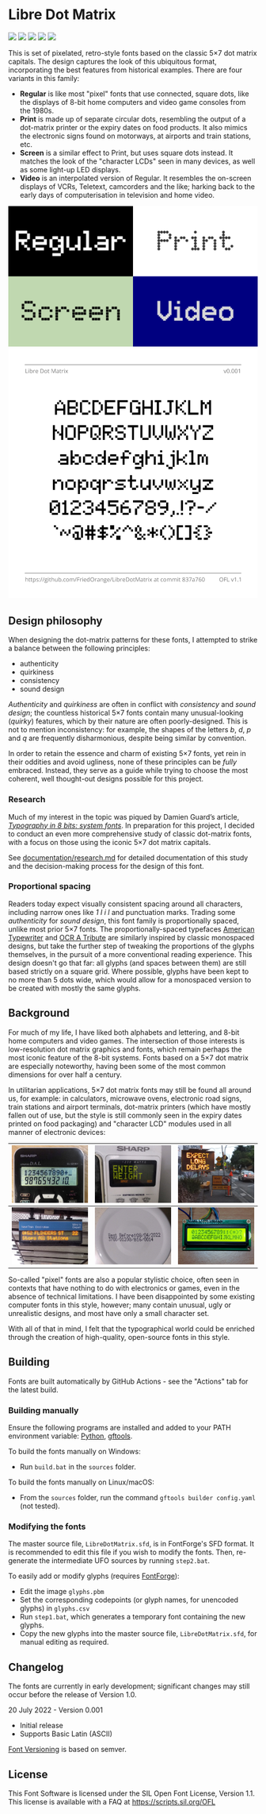 # Libre Dot Matrix

[![][Fontbakery]](https://FriedOrange.github.io/LibreDotMatrix/fontbakery/fontbakery-report.html)
[![][Universal]](https://FriedOrange.github.io/LibreDotMatrix/fontbakery/fontbakery-report.html)
[![][GF Profile]](https://FriedOrange.github.io/LibreDotMatrix/fontbakery/fontbakery-report.html)
[![][Outline Correctness]](https://FriedOrange.github.io/LibreDotMatrix/fontbakery/fontbakery-report.html)
[![][Shaping]](https://FriedOrange.github.io/LibreDotMatrix/fontbakery/fontbakery-report.html)

[Fontbakery]: https://img.shields.io/endpoint?url=https%3A%2F%2Fraw.githubusercontent.com%2FFriedOrange%2FLibreDotMatrix%2Fgh-pages%2Fbadges%2Foverall.json
[GF Profile]: https://img.shields.io/endpoint?url=https%3A%2F%2Fraw.githubusercontent.com%2FFriedOrange%2FLibreDotMatrix%2Fgh-pages%2Fbadges%2FGoogleFonts.json
[Outline Correctness]: https://img.shields.io/endpoint?url=https%3A%2F%2Fraw.githubusercontent.com%2FFriedOrange%2FLibreDotMatrix%2Fgh-pages%2Fbadges%2FOutlineCorrectnessChecks.json
[Shaping]: https://img.shields.io/endpoint?url=https%3A%2F%2Fraw.githubusercontent.com%2FFriedOrange%2FLibreDotMatrix%2Fgh-pages%2Fbadges%2FShapingChecks.json
[Universal]: https://img.shields.io/endpoint?url=https%3A%2F%2Fraw.githubusercontent.com%2FFriedOrange%2FLibreDotMatrix%2Fgh-pages%2Fbadges%2FUniversal.json

This is set of pixelated, retro-style fonts based on the classic 5&times;7 dot matrix capitals. The design captures the look of this ubiquitous format, incorporating the best features from historical examples. There are four variants in this family:

- **Regular** is like most "pixel" fonts that use connected, square dots, like the displays of 8-bit home computers and video game consoles from the 1980s.
- **Print** is made up of separate circular dots, resembling the output of a dot-matrix printer or the expiry dates on food products. It also mimics the electronic signs found on motorways, at airports and train stations, etc.
- **Screen** is a similar effect to Print, but uses square dots instead. It matches the look of the "character LCDs" seen in many devices, as well as some light-up LED displays.
- **Video** is an interpolated version of Regular. It resembles the on-screen displays of VCRs, Teletext, camcorders and the like; harking back to the early days of computerisation in television and home video.

![Four Styles](documentation/4styles.png)
![Sample 1](documentation/sample_0.png)
<!-- ![Sample 2](documentation/sample_1.png)
![Sample 3](documentation/sample_2.png)
![Sample 4](documentation/sample_3.png) -->

## Design philosophy

When designing the dot-matrix patterns for these fonts, I attempted to strike a balance between the following principles:

- authenticity
- quirkiness
- consistency
- sound design

*Authenticity* and *quirkiness* are often in conflict with *consistency* and *sound design*; the countless historical 5&times;7 fonts contain many unusual-looking (*quirky*) features, which by their nature are often poorly-designed. This is not to mention inconsistency: for example, the shapes of the letters *b*, *d*, *p* and *q* are frequently disharmonious, despite being similar by convention.

In order to retain the essence and charm of existing 5&times;7 fonts, yet rein in their oddities and avoid ugliness, none of these principles can be *fully* embraced. Instead, they serve as a guide while trying to choose the most coherent, well thought-out designs possible for this project.

### Research

Much of my interest in the topic was piqued by Damien Guard’s article, [*Typography in 8 bits: system fonts*](https://damieng.com/blog/2011/02/20/typography-in-8-bits-system-fonts). In preparation for this project, I decided to conduct an even more comprehensive study of classic dot-matrix fonts, with a focus on those using the iconic 5&times;7 dot matrix capitals.

See [documentation/research.md](documentation/research.md) for detailed documentation of this study and the decision-making process for the design of this font.

### Proportional spacing

Readers today expect visually consistent spacing around all characters, including narrow ones like *1 I i l* and punctuation marks. Trading some *authenticity* for *sound design*, this font family is proportionally spaced, unlike most prior 5&times;7 fonts. The proportionally-spaced typefaces [American Typewriter](https://www.fonts.com/font/itc/itc-american-typewriter) and [OCR A Tribute](https://www.fonts.com/font/linotype/ocr-a-tribute) are similarly inspired by classic monospaced designs, but take the further step of tweaking the proportions of the glyphs themselves, in the pursuit of a more conventional reading experience. This design doesn't go that far: all glyphs (and spaces between them) are still based strictly on a square grid. Where possible, glyphs have been kept to no more than 5 dots wide, which would allow for a monospaced version to be created with mostly the same glyphs.

## Background

For much of my life, I have liked both alphabets and lettering, and 8-bit home computers and video games. The intersection of those interests is low-resolution dot matrix graphics and fonts, which remain perhaps the most iconic feature of the 8-bit systems. Fonts based on a 5&times;7 dot matrix are especially noteworthy, having been some of the most common dimensions for over half a century.

In utilitarian applications, 5&times;7 dot matrix fonts may still be found all around us, for example: in calculators, microwave ovens, electronic road signs, train stations and airport terminals, dot-matrix printers (which have mostly fallen out of use, but the style is still commonly seen in the expiry dates printed on food packaging) and "character LCD" modules used in all manner of electronic devices:

| ![Scientific calculator](documentation/inspiration/ScientificCalculator.jpg) | ![Microwave oven display](documentation/inspiration/MicrowaveOven.jpg) | ![Electronic roadwork sign](documentation/inspiration/RoadworkSign.jpg) |
| --- | --- | --- |
| ![Train station display](documentation/inspiration/TrainStation.jpg) | ![Best before date](documentation/inspiration/BestBefore.jpg) | ![Character LCD](documentation/inspiration/CharacterLCD.jpg) |

So-called "pixel" fonts are also a popular stylistic choice, often seen in contexts that have nothing to do with electronics or games, even in the absence of technical limitations. I have been disappointed by some existing computer fonts in this style, however; many contain unusual, ugly or unrealistic designs, and most have only a small character set.

With all of that in mind, I felt that the typographical world could be enriched through the creation of high-quality, open-source fonts in this style.

## Building

Fonts are built automatically by GitHub Actions - see the "Actions" tab for the latest build.

### Building manually

Ensure the following programs are installed and added to your PATH environment variable: [Python](https://www.python.org/downloads/), [gftools](https://github.com/googlefonts/gftools).

To build the fonts manually on Windows:

- Run `build.bat` in the `sources` folder. 

To build the fonts manually on Linux/macOS:

- From the `sources` folder, run the command `gftools builder config.yaml` (not tested).

### Modifying the fonts

The master source file, `LibreDotMatrix.sfd`, is in FontForge's SFD format. It is recommended to edit this file if you wish to modify the fonts. Then, re-generate the intermediate UFO sources by running `step2.bat`.

To easily add or modify glyphs (requires [FontForge](https://fontforge.org/)):

- Edit the image `glyphs.pbm`
- Set the corresponding codepoints (or glyph names, for unencoded glyphs) in `glyphs.csv`
- Run `step1.bat`, which generates a temporary font containing the new glyphs. 
- Copy the new glyphs into the master source file, `LibreDotMatrix.sfd`, for manual editing as required.

## Changelog

The fonts are currently in early development; significant changes may still occur before the release of Version 1.0.

20 July 2022 - Version 0.001
- Initial release
- Supports Basic Latin (ASCII)

[Font Versioning](https://github.com/googlefonts/gf-docs/tree/main/Spec#font-versioning) is based on semver.

## License

This Font Software is licensed under the SIL Open Font License, Version 1.1.
This license is available with a FAQ at
https://scripts.sil.org/OFL